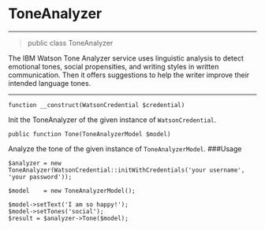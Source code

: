 # ToneAnalyzer

*** 
> public class ToneAnalyzer

The IBM Watson Tone Analyzer service uses linguistic analysis to detect emotional tones, social propensities, and writing styles in written communication. Then it offers suggestions to help the writer improve their intended language tones.

***  

```
function __construct(WatsonCredential $credential)
```

Init the ToneAnalyzer of the given instance of `WatsonCredential`.

```
public function Tone(ToneAnalyzerModel $model)
```

Analyze the tone of the given instance of `ToneAnalyzerModel`.
###Usage
```
$analyzer = new ToneAnalyzer(WatsonCredential::initWithCredentials('your username', 'your password'));  

$model    = new ToneAnalyzerModel();

$model->setText('I am so happy!');
$model->setTones('social');
$result = $analyzer->Tone($model);
```
